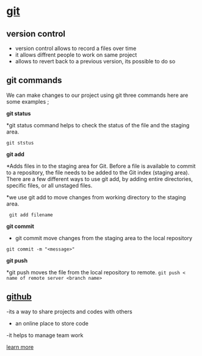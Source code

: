 # [git](https://git-scm.com/)

 ## version control
 
 - version control allows to record a files over time
 - it allows diffrent people to work on same project
 - allows to revert back to a previous version, its possible to do so
 
  ## git commands
  
  We can make changes to our project using git three commands here are some examples ;
  
 **git status**

 *git status command helps to check the status of the file and the staging area.
 
```git ststus```
 
 **git add**
 
*Adds files in  to the staging area for Git. Before a file is available to commit to a repository, the file needs to be added to the Git index (staging area). There are a few different ways to use git add, by adding entire directories, specific files, or all unstaged files.

*we use git add to move changes from working directory to the staging area.

 ``` git add filename```
 
**git commit**

* git commit move changes from the staging area to the local repository

 ```git commit -m "<message>"```
 
 **git push**
 
 *git push moves  the file from the local repository to remote.
 ```git push < name of remote server <branch name>```

  ## [github](https://github.com/RomanAyalew)
  
-its a way to share projects and codes with others

- an online place to store code

-it helps to manage team work

[learn more](https://product.hubspot.com/blog/git-and-github-tutorial-for-beginners)
